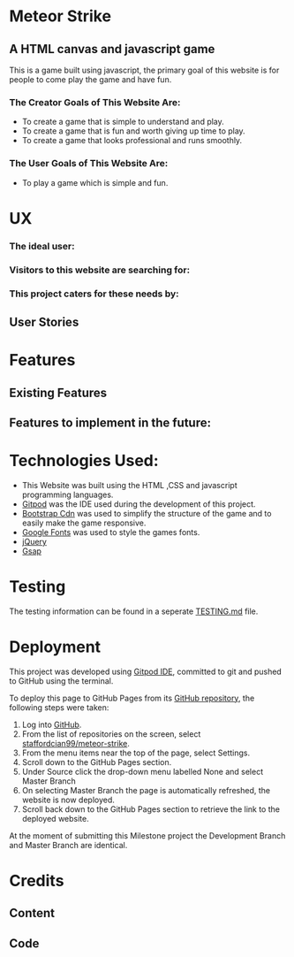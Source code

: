 # Meteor Strike
## A HTML canvas and javascript game
 This is a game built using javascript, the primary goal of this website is for people to come play the game and have fun.


 ### The Creator Goals of This Website Are:
 * To create a game that is simple to understand and play.
 * To create a game that is fun and worth giving up time to play.
 * To create a game that looks professional and runs smoothly.

 ### The User Goals of This Website Are:
 * To play a game which is simple and fun.


 # UX
 ### The ideal user:
 

 ### Visitors to this website are searching for:
 

 ### This project caters for these needs by:
 

 ## User Stories



# Features


## Existing Features

## Features to implement in the future:


# Technologies Used:
* This Website was built using the HTML ,CSS and javascript programming languages.
*  [Gitpod](https://www.gitpod.io/) was the IDE used during the development of this project.
* [Bootstrap Cdn](https://getbootstrap.com/) was used to simplify the structure of the game and to easily make the game responsive.
* [Google Fonts](https://fonts.google.com/) was used to style the games fonts.
* [jQuery]()
* [Gsap]()

# Testing
The testing information can be found in a seperate [TESTING.md](TESTING.md) file. 

# Deployment
This project was developed using [Gitpod IDE](https://www.gitpod.io/), committed to git and pushed to GitHub using the terminal.

To deploy this page to GitHub Pages from its [GitHub repository](https://github.com/staffordcian99/MS1-User_centric_frontend_development), the following steps were taken:

1. Log into [GitHub](github).
2. From the list of repositories on the screen, select [staffordcian99/meteor-strike](https://github.com/staffordcian99/meteor-strike).
3. From the menu items near the top of the page, select Settings.
4. Scroll down to the GitHub Pages section.
5. Under Source click the drop-down menu labelled None and select Master Branch
6. On selecting Master Branch the page is automatically refreshed, the website is now deployed.
7. Scroll back down to the GitHub Pages section to retrieve the link to the deployed website.

At the moment of submitting this Milestone project the Development Branch and Master Branch are identical.

# Credits
## Content



## Code 

